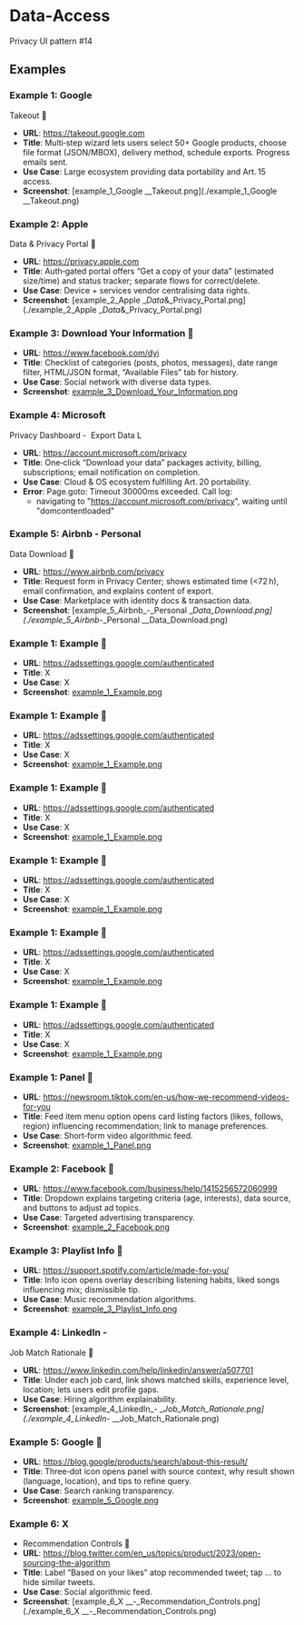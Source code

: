 # Data‑Access

Privacy UI pattern #14

## Examples

### Example 1: Google
  Takeout 
- **URL**: https://takeout.google.com
- **Title**: Multi‑step
  wizard lets users select 50+ Google products, choose file format (JSON/MBOX),
  delivery method, schedule exports. Progress emails sent.
- **Use Case**: Large
  ecosystem providing data portability and Art. 15 access.
- **Screenshot**: [example_1_Google
__Takeout.png](./example_1_Google
__Takeout.png)

### Example 2: Apple
  Data & Privacy Portal 
- **URL**: https://privacy.apple.com
- **Title**: Auth‑gated
  portal offers “Get a copy of your data” (estimated size/time) and status
  tracker; separate flows for correct/delete.
- **Use Case**: Device +
  services vendor centralising data rights.
- **Screenshot**: [example_2_Apple
__Data_&_Privacy_Portal.png](./example_2_Apple
__Data_&_Privacy_Portal.png)

### Example 3: Download Your Information 
- **URL**: https://www.facebook.com/dyi
- **Title**: Checklist
  of categories (posts, photos, messages), date range filter, HTML/JSON format,
  “Available Files” tab for history.
- **Use Case**: Social
  network with diverse data types.
- **Screenshot**: [example_3_Download_Your_Information.png](./example_3_Download_Your_Information.png)

### Example 4: Microsoft
  Privacy Dashboard -  Export Data L
- **URL**: https://account.microsoft.com/privacy
- **Title**: One‑click
  “Download your data” packages activity, billing, subscriptions; email
  notification on completion.
- **Use Case**: Cloud
  & OS ecosystem fulfilling Art. 20 portability.
- **Error**: Page.goto: Timeout 30000ms exceeded.
Call log:
  - navigating to "https://account.microsoft.com/privacy", waiting until "domcontentloaded"


### Example 5: Airbnb - Personal
  Data Download 
- **URL**: https://www.airbnb.com/privacy
- **Title**: Request
  form in Privacy Center; shows estimated time
  (<72 h), email confirmation, and explains content of export.
- **Use Case**: Marketplace
  with identity docs & transaction data.
- **Screenshot**: [example_5_Airbnb_-_Personal
__Data_Download.png](./example_5_Airbnb_-_Personal
__Data_Download.png)

### Example 1: Example 
- **URL**: https://adssettings.google.com/authenticated
- **Title**: X
- **Use Case**: X
- **Screenshot**: [example_1_Example.png](./example_1_Example.png)

### Example 1: Example 
- **URL**: https://adssettings.google.com/authenticated
- **Title**: X
- **Use Case**: X
- **Screenshot**: [example_1_Example.png](./example_1_Example.png)

### Example 1: Example 
- **URL**: https://adssettings.google.com/authenticated
- **Title**: X
- **Use Case**: X
- **Screenshot**: [example_1_Example.png](./example_1_Example.png)

### Example 1: Example 
- **URL**: https://adssettings.google.com/authenticated
- **Title**: X
- **Use Case**: X
- **Screenshot**: [example_1_Example.png](./example_1_Example.png)

### Example 1: Example 
- **URL**: https://adssettings.google.com/authenticated
- **Title**: X
- **Use Case**: X
- **Screenshot**: [example_1_Example.png](./example_1_Example.png)

### Example 1: Example 
- **URL**: https://adssettings.google.com/authenticated
- **Title**: X
- **Use Case**: X
- **Screenshot**: [example_1_Example.png](./example_1_Example.png)

### Example 1: Panel 
- **URL**: https://newsroom.tiktok.com/en-us/how-we-recommend-videos-for-you
- **Title**: Feed item
  menu option opens card listing factors (likes, follows, region) influencing
  recommendation; link to manage preferences.
- **Use Case**: Short‑form
  video algorithmic feed.
- **Screenshot**: [example_1_Panel.png](./example_1_Panel.png)

### Example 2: Facebook 
- **URL**: https://www.facebook.com/business/help/1415256572060999
- **Title**: Dropdown
  explains targeting criteria (age, interests), data source, and buttons to
  adjust ad topics.
- **Use Case**: Targeted
  advertising transparency.
- **Screenshot**: [example_2_Facebook.png](./example_2_Facebook.png)

### Example 3: Playlist Info 
- **URL**: https://support.spotify.com/article/made-for-you/
- **Title**: Info icon
  opens overlay describing listening habits, liked songs influencing mix;
  dismissible tip.
- **Use Case**: Music
  recommendation algorithms.
- **Screenshot**: [example_3_Playlist_Info.png](./example_3_Playlist_Info.png)

### Example 4: LinkedIn -
  Job Match Rationale 
- **URL**: https://www.linkedin.com/help/linkedin/answer/a507701
- **Title**: Under
  each job card, link shows matched skills, experience level, location; lets
  users edit profile gaps.
- **Use Case**: Hiring
  algorithm explainability.
- **Screenshot**: [example_4_LinkedIn_-
__Job_Match_Rationale.png](./example_4_LinkedIn_-
__Job_Match_Rationale.png)

### Example 5: Google 
- **URL**: https://blog.google/products/search/about-this-result/
- **Title**: Three‑dot
  icon opens panel with source context, why result shown (language, location),
  and tips to refine query.
- **Use Case**: Search
  ranking transparency.
- **Screenshot**: [example_5_Google.png](./example_5_Google.png)

### Example 6: X
  - Recommendation Controls 
- **URL**: https://blog.twitter.com/en_us/topics/product/2023/open-sourcing-the-algorithm
- **Title**: Label
  “Based on your likes” atop recommended tweet; tap … to hide similar
  tweets.
- **Use Case**: Social
  algorithmic feed.
- **Screenshot**: [example_6_X
__-_Recommendation_Controls.png](./example_6_X
__-_Recommendation_Controls.png)

